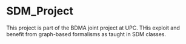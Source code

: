 # SDM_Project
This project is part of the BDMA joint project at UPC. THis exploit and benefit from graph-based formalisms as taught
in SDM classes.

